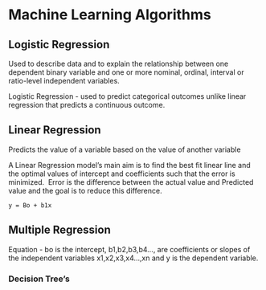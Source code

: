 # Machine Learning Algorithms


## Logistic Regression 

Used to describe data and to explain the relationship between one dependent binary variable and one or more nominal, ordinal, interval or ratio-level independent variables.

Logistic Regression - used to predict categorical outcomes unlike linear regression that predicts a continuous outcome.

## Linear Regression 

Predicts the value of a variable based on the value of another variable

A Linear Regression model’s main aim is to find the best fit linear line and the optimal values of intercept and coefficients such that the error is minimized. 
Error is the difference between the actual value and Predicted value and the goal is to reduce this difference.

 `y = Bo + b1x`

## Multiple Regression 

Equation - bo is the intercept, b1,b2,b3,b4…, are coefficients or slopes of the independent variables x1,x2,x3,x4…,xn and y is the dependent variable.

### Decision Tree’s



